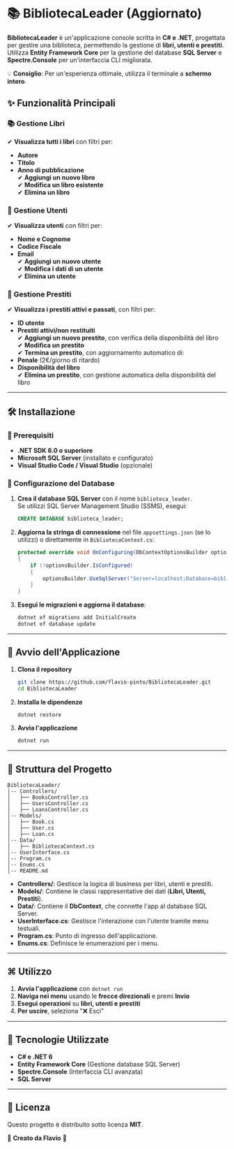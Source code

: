 ﻿# 📚 BibliotecaLeader (Aggiornato)

**BibliotecaLeader** è un'applicazione console scritta in **C# e .NET**, progettata per gestire una biblioteca, permettendo la gestione di **libri, utenti e prestiti**.  
Utilizza **Entity Framework Core** per la gestione del database **SQL Server** e **Spectre.Console** per un'interfaccia CLI migliorata.

💡 **Consiglio**: Per un'esperienza ottimale, utilizza il terminale a **schermo intero**.

## ✨ Funzionalità Principali

### 📚 **Gestione Libri**
✔ **Visualizza tutti i libri** con filtri per:  
   - **Autore**  
   - **Titolo**  
   - **Anno di pubblicazione**  
✔ **Aggiungi un nuovo libro**  
✔ **Modifica un libro esistente**  
✔ **Elimina un libro**  

### 👥 **Gestione Utenti**
✔ **Visualizza utenti** con filtri per:  
   - **Nome e Cognome**  
   - **Codice Fiscale**  
   - **Email**  
✔ **Aggiungi un nuovo utente**  
✔ **Modifica i dati di un utente**  
✔ **Elimina un utente**  

### 🔄 **Gestione Prestiti**
✔ **Visualizza i prestiti attivi e passati**, con filtri per:  
   - **ID utente**  
   - **Prestiti attivi/non restituiti**  
✔ **Aggiungi un nuovo prestito**, con verifica della disponibilità del libro  
✔ **Modifica un prestito**  
✔ **Termina un prestito**, con aggiornamento automatico di:  
   - **Penale** (2€/giorno di ritardo)  
   - **Disponibilità del libro**  
✔ **Elimina un prestito**, con gestione automatica della disponibilità del libro  

---

## 🛠️ Installazione

### 📌 Prerequisiti
- **.NET SDK 6.0 o superiore**
- **Microsoft SQL Server** (installato e configurato)
- **Visual Studio Code / Visual Studio** (opzionale)

### 📌 Configurazione del Database
1. **Crea il database SQL Server** con il nome `biblioteca_leader`.  
   Se utilizzi SQL Server Management Studio (SSMS), esegui:
   ```sql
   CREATE DATABASE biblioteca_leader;
   ```
2. **Aggiorna la stringa di connessione** nel file `appsettings.json` (se lo utilizzi) o direttamente in `BibliotecaContext.cs`:
   ```csharp
   protected override void OnConfiguring(DbContextOptionsBuilder optionsBuilder)
   {
       if (!optionsBuilder.IsConfigured)
       {
           optionsBuilder.UseSqlServer("Server=localhost;Database=biblioteca_leader;Trusted_Connection=True;TrustServerCertificate=True;");
       }
   }
   ```

3. **Esegui le migrazioni e aggiorna il database**:
   ```sh
   dotnet ef migrations add InitialCreate
   dotnet ef database update
   ```

---

## 🚀 Avvio dell'Applicazione

1. **Clona il repository**
   ```sh
   git clone https://github.com/flavio-pinto/BibliotecaLeader.git
   cd BibliotecaLeader
   ```

2. **Installa le dipendenze**
   ```sh
   dotnet restore
   ```

3. **Avvia l'applicazione**
   ```sh
   dotnet run
   ```

---

## 📌 Struttura del Progetto

```
BibliotecaLeader/
│-- Controllers/
│   ├── BooksController.cs
│   ├── UsersController.cs
│   ├── LoansController.cs
│-- Models/
│   ├── Book.cs
│   ├── User.cs
│   ├── Loan.cs
│-- Data/
│   ├── BibliotecaContext.cs
│-- UserInterface.cs
│-- Program.cs
│-- Enums.cs
│-- README.md
```

- **Controllers/**: Gestisce la logica di business per libri, utenti e prestiti.
- **Models/**: Contiene le classi rappresentative dei dati (**Libri, Utenti, Prestiti**).
- **Data/**: Contiene il **DbContext**, che connette l'app al database SQL Server.
- **UserInterface.cs**: Gestisce l'interazione con l'utente tramite menu testuali.
- **Program.cs**: Punto di ingresso dell'applicazione.
- **Enums.cs**: Definisce le enumerazioni per i menu.

---

## ⌘ Utilizzo

1. **Avvia l'applicazione** con `dotnet run`
2. **Naviga nei menu** usando le **frecce direzionali** e premi **Invio**
3. **Esegui operazioni** su **libri, utenti e prestiti**
4. **Per uscire**, seleziona "❌ Esci"

---

## 🔧 Tecnologie Utilizzate

- **C# e .NET 6**
- **Entity Framework Core** (Gestione database SQL Server)
- **Spectre.Console** (Interfaccia CLI avanzata)
- **SQL Server**

---

## 🐜 Licenza

Questo progetto è distribuito sotto licenza **MIT**.

📌 **Creato da Flavio** 🚀

